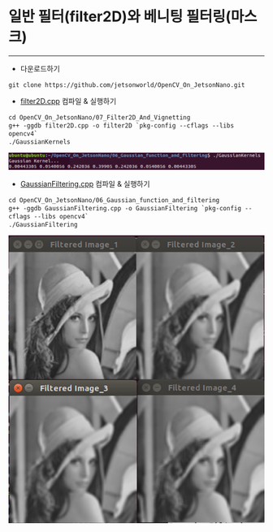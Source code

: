 # 일반 필터(filter2D)와 베니팅 필터링(마스크)
***
* 다운로드하기
```
git clone https://github.com/jetsonworld/OpenCV_On_JetsonNano.git
```

* [filter2D.cpp](https://raw.githubusercontent.com/jetsonworld/OpenCV_On_JetsonNano/master/07_Filter2D_And_Vignetting/filter2D.cpp) 컴파일 & 실행하기
```
cd OpenCV_On_JetsonNano/07_Filter2D_And_Vignetting
g++ -ggdb filter2D.cpp -o filter2D `pkg-config --cflags --libs opencv4`
./GaussianKernels
```
![filter2D.cpp](https://raw.githubusercontent.com/jetsonworld/OpenCV_On_JetsonNano/master/06_Gaussian_function_and_filtering/GaussianKernels.png)

* [GaussianFiltering.cpp](https://raw.githubusercontent.com/jetsonworld/OpenCV_On_JetsonNano/master/06_Gaussian_function_and_filtering/GaussianFiltering.cpp) 컴파일 & 실행하기
```
cd OpenCV_On_JetsonNano/06_Gaussian_function_and_filtering
g++ -ggdb GaussianFiltering.cpp -o GaussianFiltering `pkg-config --cflags --libs opencv4`
./GaussianFiltering
```

![GaussianFiltering.png](https://raw.githubusercontent.com/jetsonworld/OpenCV_On_JetsonNano/master/06_Gaussian_function_and_filtering/GaussianFiltering.png)
